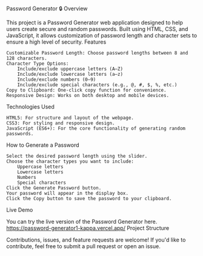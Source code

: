 
Password Generator 🔒
Overview

This project is a Password Generator web application designed to help users create secure and random passwords. Built using HTML, CSS, and JavaScript, it allows customization of password length and character sets to ensure a high level of security.
Features

    Customizable Password Length: Choose password lengths between 8 and 128 characters.
    Character Type Options:
        Include/exclude uppercase letters (A–Z)
        Include/exclude lowercase letters (a–z)
        Include/exclude numbers (0–9)
        Include/exclude special characters (e.g., @, #, $, %, etc.)
    Copy to Clipboard: One-click copy function for convenience.
    Responsive Design: Works on both desktop and mobile devices.

Technologies Used

    HTML5: For structure and layout of the webpage.
    CSS3: For styling and responsive design.
    JavaScript (ES6+): For the core functionality of generating random passwords.

How to Generate a Password

    Select the desired password length using the slider.
    Choose the character types you want to include:
        Uppercase letters
        Lowercase letters
        Numbers
        Special characters
    Click the Generate Password button.
    Your password will appear in the display box.
    Click the Copy button to save the password to your clipboard.

Live Demo

You can try the live version of the Password Generator here. https://password-generator1-kappa.vercel.app/ 
Project Structure


Contributions, issues, and feature requests are welcome! If you'd like to contribute, feel free to submit a pull request or open an issue.
 
 
